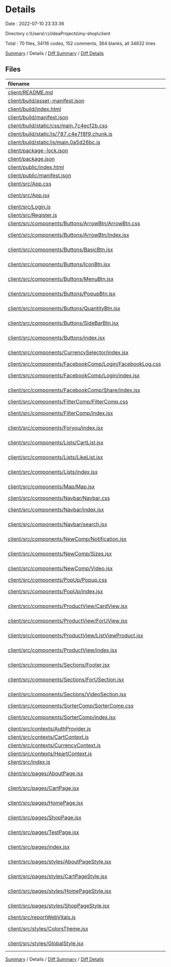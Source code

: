 # Details

Date : 2022-07-10 23:33:36

Directory c:\\Users\\בר\\IdeaProjects\\my-shop\\client

Total : 70 files,  34116 codes, 152 comments, 364 blanks, all 34632 lines

[Summary](results.md) / Details / [Diff Summary](diff.md) / [Diff Details](diff-details.md)

## Files
| filename | language | code | comment | blank | total |
| :--- | :--- | ---: | ---: | ---: | ---: |
| [client/README.md](/client/README.md) | Markdown | 38 | 0 | 33 | 71 |
| [client/build/asset-manifest.json](/client/build/asset-manifest.json) | JSON | 17 | 0 | 0 | 17 |
| [client/build/index.html](/client/build/index.html) | HTML | 1 | 0 | 0 | 1 |
| [client/build/manifest.json](/client/build/manifest.json) | JSON | 25 | 0 | 1 | 26 |
| [client/build/static/css/main.7c4ecf2b.css](/client/build/static/css/main.7c4ecf2b.css) | CSS | 1 | 1 | 0 | 2 |
| [client/build/static/js/787.c4e7f8f9.chunk.js](/client/build/static/js/787.c4e7f8f9.chunk.js) | JavaScript | 1 | 1 | 0 | 2 |
| [client/build/static/js/main.0a5d26bc.js](/client/build/static/js/main.0a5d26bc.js) | JavaScript | 1 | 2 | 0 | 3 |
| [client/package-lock.json](/client/package-lock.json) | JSON | 31,305 | 0 | 1 | 31,306 |
| [client/package.json](/client/package.json) | JSON | 58 | 0 | 1 | 59 |
| [client/public/index.html](/client/public/index.html) | HTML | 33 | 0 | 1 | 34 |
| [client/public/manifest.json](/client/public/manifest.json) | JSON | 25 | 0 | 1 | 26 |
| [client/src/App.css](/client/src/App.css) | CSS | 26 | 0 | 3 | 29 |
| [client/src/App.jsx](/client/src/App.jsx) | JavaScript React | 44 | 4 | 10 | 58 |
| [client/src/Login.js](/client/src/Login.js) | JavaScript | 92 | 6 | 11 | 109 |
| [client/src/Register.js](/client/src/Register.js) | JavaScript | 0 | 54 | 15 | 69 |
| [client/src/components/Buttons/ArrowBtn/ArrowBtn.css](/client/src/components/Buttons/ArrowBtn/ArrowBtn.css) | CSS | 66 | 0 | 1 | 67 |
| [client/src/components/Buttons/ArrowBtn/index.jsx](/client/src/components/Buttons/ArrowBtn/index.jsx) | JavaScript React | 43 | 0 | 4 | 47 |
| [client/src/components/Buttons/BasicBtn.jsx](/client/src/components/Buttons/BasicBtn.jsx) | JavaScript React | 42 | 7 | 5 | 54 |
| [client/src/components/Buttons/IconBtn.jsx](/client/src/components/Buttons/IconBtn.jsx) | JavaScript React | 46 | 7 | 3 | 56 |
| [client/src/components/Buttons/MenuBtn.jsx](/client/src/components/Buttons/MenuBtn.jsx) | JavaScript React | 82 | 6 | 6 | 94 |
| [client/src/components/Buttons/PopupBtn.jsx](/client/src/components/Buttons/PopupBtn.jsx) | JavaScript React | 85 | 7 | 5 | 97 |
| [client/src/components/Buttons/QuantityBtn.jsx](/client/src/components/Buttons/QuantityBtn.jsx) | JavaScript React | 96 | 0 | 15 | 111 |
| [client/src/components/Buttons/SideBarBtn.jsx](/client/src/components/Buttons/SideBarBtn.jsx) | JavaScript React | 90 | 6 | 7 | 103 |
| [client/src/components/Buttons/index.jsx](/client/src/components/Buttons/index.jsx) | JavaScript React | 7 | 0 | 2 | 9 |
| [client/src/components/CurrencySelector/index.jsx](/client/src/components/CurrencySelector/index.jsx) | JavaScript React | 19 | 0 | 2 | 21 |
| [client/src/components/FacebookComp/Login/FacebookLog.css](/client/src/components/FacebookComp/Login/FacebookLog.css) | CSS | 0 | 0 | 1 | 1 |
| [client/src/components/FacebookComp/Login/index.jsx](/client/src/components/FacebookComp/Login/index.jsx) | JavaScript React | 17 | 1 | 2 | 20 |
| [client/src/components/FacebookComp/Share/index.jsx](/client/src/components/FacebookComp/Share/index.jsx) | JavaScript React | 13 | 0 | 3 | 16 |
| [client/src/components/FilterComp/FilterComp.css](/client/src/components/FilterComp/FilterComp.css) | CSS | 53 | 7 | 8 | 68 |
| [client/src/components/FilterComp/index.jsx](/client/src/components/FilterComp/index.jsx) | JavaScript React | 64 | 5 | 10 | 79 |
| [client/src/components/Foryou/index.jsx](/client/src/components/Foryou/index.jsx) | JavaScript React | 61 | 3 | 6 | 70 |
| [client/src/components/Lists/CartList.jsx](/client/src/components/Lists/CartList.jsx) | JavaScript React | 39 | 0 | 6 | 45 |
| [client/src/components/Lists/LikeList.jsx](/client/src/components/Lists/LikeList.jsx) | JavaScript React | 35 | 0 | 4 | 39 |
| [client/src/components/Lists/index.jsx](/client/src/components/Lists/index.jsx) | JavaScript React | 3 | 0 | 2 | 5 |
| [client/src/components/Map/Map.jsx](/client/src/components/Map/Map.jsx) | JavaScript React | 54 | 2 | 5 | 61 |
| [client/src/components/Navbar/Navbar.css](/client/src/components/Navbar/Navbar.css) | CSS | 88 | 0 | 12 | 100 |
| [client/src/components/Navbar/index.jsx](/client/src/components/Navbar/index.jsx) | JavaScript React | 113 | 9 | 9 | 131 |
| [client/src/components/Navbar/search.jsx](/client/src/components/Navbar/search.jsx) | JavaScript React | 46 | 0 | 5 | 51 |
| [client/src/components/NewComp/Notification.jsx](/client/src/components/NewComp/Notification.jsx) | JavaScript React | 33 | 0 | 7 | 40 |
| [client/src/components/NewComp/Sizes.jsx](/client/src/components/NewComp/Sizes.jsx) | JavaScript React | 67 | 0 | 9 | 76 |
| [client/src/components/NewComp/Video.jsx](/client/src/components/NewComp/Video.jsx) | JavaScript React | 12 | 0 | 3 | 15 |
| [client/src/components/PopUp/Popup.css](/client/src/components/PopUp/Popup.css) | CSS | 26 | 0 | 6 | 32 |
| [client/src/components/PopUp/index.jsx](/client/src/components/PopUp/index.jsx) | JavaScript React | 129 | 0 | 13 | 142 |
| [client/src/components/ProductView/CardView.jsx](/client/src/components/ProductView/CardView.jsx) | JavaScript React | 120 | 0 | 7 | 127 |
| [client/src/components/ProductView/ForUView.jsx](/client/src/components/ProductView/ForUView.jsx) | JavaScript React | 52 | 0 | 4 | 56 |
| [client/src/components/ProductView/ListViewProduct.jsx](/client/src/components/ProductView/ListViewProduct.jsx) | JavaScript React | 61 | 0 | 4 | 65 |
| [client/src/components/ProductView/index.jsx](/client/src/components/ProductView/index.jsx) | JavaScript React | 3 | 0 | 2 | 5 |
| [client/src/components/Sections/Footer.jsx](/client/src/components/Sections/Footer.jsx) | JavaScript React | 16 | 0 | 4 | 20 |
| [client/src/components/Sections/ForUSection.jsx](/client/src/components/Sections/ForUSection.jsx) | JavaScript React | 21 | 0 | 4 | 25 |
| [client/src/components/Sections/VideoSection.jsx](/client/src/components/Sections/VideoSection.jsx) | JavaScript React | 21 | 0 | 3 | 24 |
| [client/src/components/SorterComp/SorterComp.css](/client/src/components/SorterComp/SorterComp.css) | CSS | 0 | 0 | 1 | 1 |
| [client/src/components/SorterComp/index.jsx](/client/src/components/SorterComp/index.jsx) | JavaScript React | 42 | 4 | 4 | 50 |
| [client/src/contexts/AuthProvider.js](/client/src/contexts/AuthProvider.js) | JavaScript | 11 | 0 | 4 | 15 |
| [client/src/contexts/CartContext.js](/client/src/contexts/CartContext.js) | JavaScript | 55 | 2 | 9 | 66 |
| [client/src/contexts/CurrencyContext.js](/client/src/contexts/CurrencyContext.js) | JavaScript | 31 | 0 | 6 | 37 |
| [client/src/contexts/HeartContext.js](/client/src/contexts/HeartContext.js) | JavaScript | 38 | 0 | 10 | 48 |
| [client/src/index.js](/client/src/index.js) | JavaScript | 12 | 0 | 6 | 18 |
| [client/src/pages/AboutPage.jsx](/client/src/pages/AboutPage.jsx) | JavaScript React | 12 | 2 | 5 | 19 |
| [client/src/pages/CartPage.jsx](/client/src/pages/CartPage.jsx) | JavaScript React | 157 | 3 | 13 | 173 |
| [client/src/pages/HomePage.jsx](/client/src/pages/HomePage.jsx) | JavaScript React | 40 | 0 | 4 | 44 |
| [client/src/pages/ShopPage.jsx](/client/src/pages/ShopPage.jsx) | JavaScript React | 146 | 11 | 13 | 170 |
| [client/src/pages/TestPage.jsx](/client/src/pages/TestPage.jsx) | JavaScript React | 26 | 2 | 3 | 31 |
| [client/src/pages/index.jsx](/client/src/pages/index.jsx) | JavaScript React | 6 | 0 | 2 | 8 |
| [client/src/pages/styles/AboutPageStyle.jsx](/client/src/pages/styles/AboutPageStyle.jsx) | JavaScript React | 10 | 0 | 2 | 12 |
| [client/src/pages/styles/CartPageStyle.jsx](/client/src/pages/styles/CartPageStyle.jsx) | JavaScript React | 13 | 0 | 4 | 17 |
| [client/src/pages/styles/HomePageStyle.jsx](/client/src/pages/styles/HomePageStyle.jsx) | JavaScript React | 51 | 0 | 3 | 54 |
| [client/src/pages/styles/ShopPageStyle.jsx](/client/src/pages/styles/ShopPageStyle.jsx) | JavaScript React | 23 | 0 | 3 | 26 |
| [client/src/reportWebVitals.js](/client/src/reportWebVitals.js) | JavaScript | 12 | 0 | 2 | 14 |
| [client/src/styles/ColorsTheme.jsx](/client/src/styles/ColorsTheme.jsx) | JavaScript React | 0 | 0 | 1 | 1 |
| [client/src/styles/GlobalStyle.jsx](/client/src/styles/GlobalStyle.jsx) | JavaScript React | 41 | 0 | 3 | 44 |

[Summary](results.md) / Details / [Diff Summary](diff.md) / [Diff Details](diff-details.md)